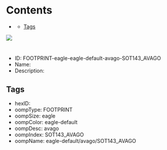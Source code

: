 



Contents
========

* [](#)
	* [Tags](#tags)
  
![][im]
# 

- ID: FOOTPRINT-eagle-eagle-default-avago-SOT143_AVAGO
- Name: 
- Description: 

## Tags

- hexID: 
- oompType: FOOTPRINT
- oompSize: eagle
- oompColor: eagle-default
- oompDesc: avago
- oompIndex: SOT143_AVAGO
- oompName: eagle-default/avago/SOT143_AVAGO



[im]: image.png
